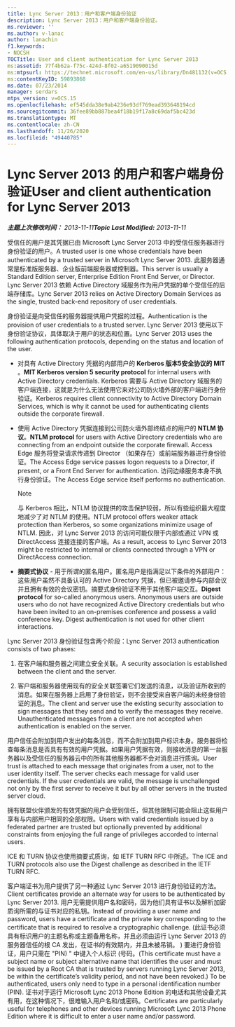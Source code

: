 ```yaml
---
title: Lync Server 2013：用户和客户端身份验证
description: Lync Server 2013：用户和客户端身份验证。
ms.reviewer: ''
ms.author: v-lanac
author: lanachin
f1.keywords:
- NOCSH
TOCTitle: User and client authentication for Lync Server 2013
ms:assetid: 77f4b62a-f75c-424d-8f02-a6519090015d
ms:mtpsurl: https://technet.microsoft.com/en-us/library/Dn481132(v=OCS.15)
ms:contentKeyID: 59893868
ms.date: 07/23/2014
manager: serdars
mtps_version: v=OCS.15
ms.openlocfilehash: ef545dda38e9ab4236e93df769ead393648194cd
ms.sourcegitcommit: 36fee89bb887bea4f18b19f17a8c69daf5bc423d
ms.translationtype: MT
ms.contentlocale: zh-CN
ms.lasthandoff: 11/26/2020
ms.locfileid: "49440785"
---
```

# <a name="user-and-client-authentication-for-lync-server-2013"></a><span data-ttu-id="b147a-103">Lync Server 2013 的用户和客户端身份验证</span><span class="sxs-lookup"><span data-stu-id="b147a-103">User and client authentication for Lync Server 2013</span></span>

<div data-xmlns="http://www.w3.org/1999/xhtml">

<div class="topic" data-xmlns="http://www.w3.org/1999/xhtml" data-msxsl="urn:schemas-microsoft-com:xslt" data-cs="https://msdn.microsoft.com/">

<div data-asp="https://msdn2.microsoft.com/asp">



</div>

<div id="mainSection">

<div id="mainBody"><span data-ttu-id="b147a-104">

<span> </span></span><span class="sxs-lookup"><span data-stu-id="b147a-104">

<span> </span></span></span>

<span data-ttu-id="b147a-105">_**主题上次修改时间：** 2013-11-11_</span><span class="sxs-lookup"><span data-stu-id="b147a-105">_**Topic Last Modified:** 2013-11-11_</span></span>

<span data-ttu-id="b147a-106">受信任的用户是其凭据已由 Microsoft Lync Server 2013 中的受信任服务器进行身份验证的用户。</span><span class="sxs-lookup"><span data-stu-id="b147a-106">A trusted user is one whose credentials have been authenticated by a trusted server in Microsoft Lync Server 2013.</span></span> <span data-ttu-id="b147a-107">此服务器通常是标准版服务器、企业版前端服务器或控制器。</span><span class="sxs-lookup"><span data-stu-id="b147a-107">This server is usually a Standard Edition server, Enterprise Edition Front End Server, or Director.</span></span> <span data-ttu-id="b147a-108">Lync Server 2013 依赖 Active Directory 域服务作为用户凭据的单个受信任的后端存储库。</span><span class="sxs-lookup"><span data-stu-id="b147a-108">Lync Server 2013 relies on Active Directory Domain Services as the single, trusted back-end repository of user credentials.</span></span>

<span data-ttu-id="b147a-109">身份验证是向受信任的服务器提供用户凭据的过程。</span><span class="sxs-lookup"><span data-stu-id="b147a-109">Authentication is the provision of user credentials to a trusted server.</span></span> <span data-ttu-id="b147a-110">Lync Server 2013 使用以下身份验证协议，具体取决于用户的状态和位置。</span><span class="sxs-lookup"><span data-stu-id="b147a-110">Lync Server 2013 uses the following authentication protocols, depending on the status and location of the user.</span></span>

  - <span data-ttu-id="b147a-111">对具有 Active Directory 凭据的内部用户的 **Kerberos 版本5安全协议的 MIT** 。</span><span class="sxs-lookup"><span data-stu-id="b147a-111">**MIT Kerberos version 5 security protocol** for internal users with Active Directory credentials.</span></span> <span data-ttu-id="b147a-112">Kerberos 需要与 Active Directory 域服务的客户端连接，这就是为什么无法使用它来对公司防火墙外部的客户端进行身份验证。</span><span class="sxs-lookup"><span data-stu-id="b147a-112">Kerberos requires client connectivity to Active Directory Domain Services, which is why it cannot be used for authenticating clients outside the corporate firewall.</span></span>

  - <span data-ttu-id="b147a-113">使用 Active Directory 凭据连接到公司防火墙外部终结点的用户的 **NTLM 协议**。</span><span class="sxs-lookup"><span data-stu-id="b147a-113">**NTLM protocol** for users with Active Directory credentials who are connecting from an endpoint outside the corporate firewall.</span></span> <span data-ttu-id="b147a-114">Access Edge 服务将登录请求传递到 Director （如果存在）或前端服务器进行身份验证。</span><span class="sxs-lookup"><span data-stu-id="b147a-114">The Access Edge service passes logon requests to a Director, if present, or a Front End Server for authentication.</span></span> <span data-ttu-id="b147a-115">访问边缘服务本身不执行身份验证。</span><span class="sxs-lookup"><span data-stu-id="b147a-115">The Access Edge service itself performs no authentication.</span></span>
    
    <div>
    

    > [!NOTE]  
    > <span data-ttu-id="b147a-116">与 Kerberos 相比，NTLM 协议提供的攻击保护较弱，所以有些组织最大程度地减少了对 NTLM 的使用。</span><span class="sxs-lookup"><span data-stu-id="b147a-116">NTLM protocol offers weaker attack protection than Kerberos, so some organizations minimize usage of NTLM.</span></span> <span data-ttu-id="b147a-117">因此，对 Lync Server 2013 的访问可能仅限于内部或通过 VPN 或 DirectAccess 连接连接的客户端。</span><span class="sxs-lookup"><span data-stu-id="b147a-117">As a result, access to Lync Server 2013 might be restricted to internal or clients connected through a VPN or DirectAccess connection.</span></span>

    
    </div>

  - <span data-ttu-id="b147a-p106">**摘要式协议** - 用于所谓的匿名用户。匿名用户是指满足以下条件的外部用户：这些用户虽然不具备认可的 Active Directory 凭据，但已被邀请参与内部会议并且拥有有效的会议密钥。摘要式身份验证不用于其他客户端交互。</span><span class="sxs-lookup"><span data-stu-id="b147a-p106">**Digest protocol** for so-called anonymous users. Anonymous users are outside users who do not have recognized Active Directory credentials but who have been invited to an on-premises conference and possess a valid conference key. Digest authentication is not used for other client interactions.</span></span>

<span data-ttu-id="b147a-121">Lync Server 2013 身份验证包含两个阶段：</span><span class="sxs-lookup"><span data-stu-id="b147a-121">Lync Server 2013 authentication consists of two phases:</span></span>

1.  <span data-ttu-id="b147a-122">在客户端和服务器之间建立安全关联。</span><span class="sxs-lookup"><span data-stu-id="b147a-122">A security association is established between the client and the server.</span></span>

2.  <span data-ttu-id="b147a-p107">客户端和服务器使用现有的安全关联签署它们发送的消息，以及验证所收到的消息。如果在服务器上启用了身份验证，则不会接受来自客户端的未经身份验证的消息。</span><span class="sxs-lookup"><span data-stu-id="b147a-p107">The client and server use the existing security association to sign messages that they send and to verify the messages they receive. Unauthenticated messages from a client are not accepted when authentication is enabled on the server.</span></span>

<span data-ttu-id="b147a-p108">用户信任会附加到用户发出的每条消息，而不会附加到用户标识本身。服务器将检查每条消息是否具有有效的用户凭据。如果用户凭据有效，则接收消息的第一台服务器以及受信任的服务器云中的所有其他服务器都不会对消息进行质询。</span><span class="sxs-lookup"><span data-stu-id="b147a-p108">User trust is attached to each message that originates from a user, not to the user identity itself. The server checks each message for valid user credentials. If the user credentials are valid, the message is unchallenged not only by the first server to receive it but by all other servers in the trusted server cloud.</span></span>

<span data-ttu-id="b147a-128">拥有联盟伙伴颁发的有效凭据的用户会受到信任，但其他限制可能会阻止这些用户享有与内部用户相同的全部权限。</span><span class="sxs-lookup"><span data-stu-id="b147a-128">Users with valid credentials issued by a federated partner are trusted but optionally prevented by additional constraints from enjoying the full range of privileges accorded to internal users.</span></span>

<span data-ttu-id="b147a-129">ICE 和 TURN 协议也使用摘要式质询，如 IETF TURN RFC 中所述。</span><span class="sxs-lookup"><span data-stu-id="b147a-129">The ICE and TURN protocols also use the Digest challenge as described in the IETF TURN RFC.</span></span>

<span data-ttu-id="b147a-130">客户端证书为用户提供了另一种通过 Lync Server 2013 进行身份验证的方法。</span><span class="sxs-lookup"><span data-stu-id="b147a-130">Client certificates provide an alternate way for users to be authenticated by Lync Server 2013.</span></span> <span data-ttu-id="b147a-131">用户无需提供用户名和密码，因为他们具有证书以及解析加密质询所需的与证书对应的私钥。</span><span class="sxs-lookup"><span data-stu-id="b147a-131">Instead of providing a user name and password, users have a certificate and the private key corresponding to the certificate that is required to resolve a cryptographic challenge.</span></span> <span data-ttu-id="b147a-132"> (此证书必须具有标识用户的主题名称或主题备用名称，并且必须由运行 Lync Server 2013 的服务器信任的根 CA 发出，在证书的有效期内，并且未被吊销。 ) 要进行身份验证，用户只需在 "PIN) " 中键入个人标识 (号码。</span><span class="sxs-lookup"><span data-stu-id="b147a-132">(This certificate must have a subject name or subject alternative name that identifies the user and must be issued by a Root CA that is trusted by servers running Lync Server 2013, be within the certificate’s validity period, and not have been revoked.) To be authenticated, users only need to type in a personal identification number (PIN).</span></span> <span data-ttu-id="b147a-133">证书对于运行 Microsoft Lync 2013 Phone Edition 的电话和其他设备尤其有用，在这种情况下，很难输入用户名和/或密码。</span><span class="sxs-lookup"><span data-stu-id="b147a-133">Certificates are particularly useful for telephones and other devices running Microsoft Lync 2013 Phone Edition where it is difficult to enter a user name and/or password.</span></span>

<span data-ttu-id="b147a-134"></div>

<span> </span>

</div>

</div>

</span><span class="sxs-lookup"><span data-stu-id="b147a-134"></div>

<span> </span>

</div>

</div>

</span></span></div>

